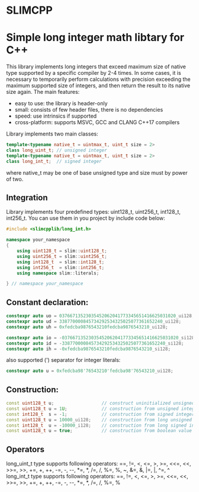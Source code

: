 # SLIMCPP
# Simple long integer math libtary for C++
This library implements long integers that exceed maximum size of native type supported by a specific compiler by 2-4 times. In some cases, it is necessary to temporarily perform calculations with precision exceeding the maximum supported size of integers, and then return the result to its native size again. 
The main features:
* easy to use: the library is header-only
* small: consists of few header files, there is no dependencies
* speed: use intrinsics if supported
* cross-platform: supports MSVC, GCC and CLANG C++17 compilers

Library implements two main classes:
```c++
template<typename native_t = uintmax_t, uint_t size = 2>
class long_uint_t; // unsigned integer
template<typename native_t = uintmax_t, uint_t size = 2>
class long_int_t;  // signed integer
```
where native_t may be one of base unsigned type and size must by power of two.
## Integration
Library implements four predefined types: uint128_t, uint256_t, int128_t, int256_t. You can use them in you project by include code below:
```c++
#include <slimcpplib/long_int.h>

namespace your_namespace
{
    using uint128_t = slim::uint128_t;
    using uint256_t = slim::uint256_t;
    using int128_t  = slim::int128_t;
    using int256_t  = slim::int256_t;
    using namespace slim::literals;

} // namespace your_namespace
```
## Constant declaration:
```c++
constexpr auto uo = 03766713523035452062041773345651416625031020_ui128;     // octal unsigned integer
constexpr auto ud = 338770000845734292534325025077361652240_ui128;          // decimal unsigned integer
constexpr auto uh = 0xfedcba9876543210fedcba9876543210_ui128;               // hexadecimal unsigned integer

constexpr auto io = -03766713523035452062041773345651416625031020_si128;    // octal signed integer
constexpr auto id = -338770000845734292534325025077361652240_si128;         // decimal signed integer
constexpr auto ih = -0xfedcba9876543210fedcba9876543210_si128;              // hexadecimal signed integer
```
also supported (') separator for integer literals:
```c++
constexpr auto u = 0xfedcba98'76543210'fedcba98'76543210_ui128;            // hexadecimal unsigned integer
```
## Construction:
```c++
const uint128_t u;                  // construct uninitialized unsigned integer
const uint128_t u = 1U;             // construction from unsigned integer
const int128_t  s = -1;             // construction from signed integer
const uint128_t u = 10000_ui128;    // construction from long unsigned integer
const int128_t  u = -10000_i128;    // construction from long signed integer
const uint128_t u = true;           // construction from boolean value
```
## Operators
long_uint_t type supports following operators:
==, !=, <, <=, >, >=, <<=, <<, >>=, >>, +=, +, ++, -=, -, --, *=, *, /=, /, %=, %, ~, &=, &, |=, |, ^=, ^
long_int_t type supports following operators:
==, !=, <, <=, >, >=, <<=, <<, >>=, >>, +=, +, ++, -=, -, --, *=, *, /=, /, %=, %
